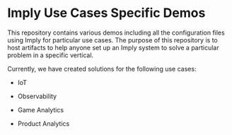 # Imply Use Cases Specific Demos

This repository contains various demos including all the configuration files using Imply for particular use cases. The purpose of this repository is to host artifacts to help anyone set up an Imply system to solve a particular problem in a specific vertical.

Currently, we have created solutions for the following use cases:

* IoT

  
* Observability

  
* Game Analytics

  
* Product Analytics

